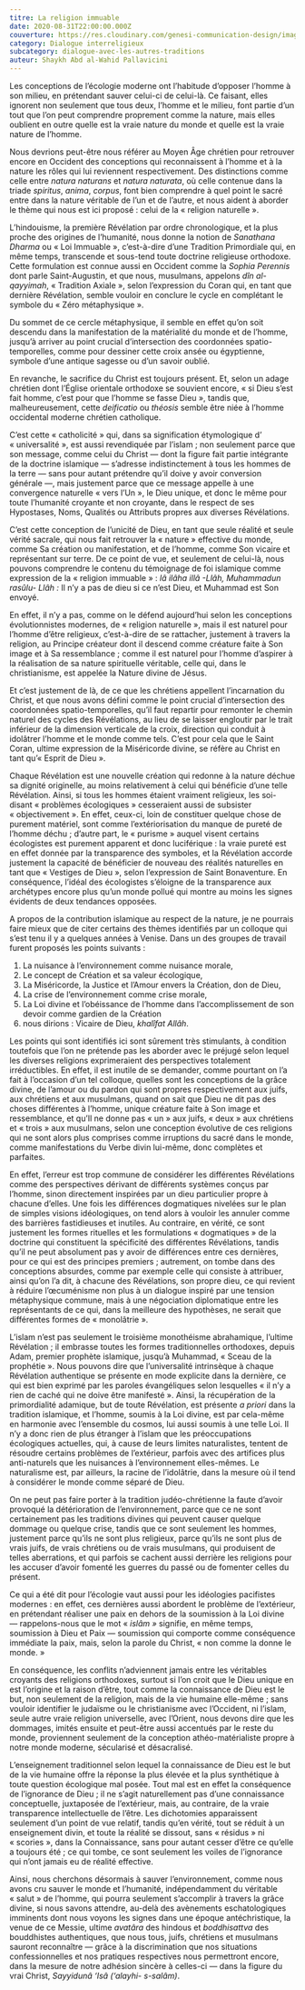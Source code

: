 ```yaml
---
titre: La religion immuable
date: 2020-08-31T22:00:00.000Z
couverture: https://res.cloudinary.com/genesi-communication-design/image/upload/v1604586814/ihei/couvertures/dialogue-interreligieux-8_iz21my.jpg
category: Dialogue interreligieux
subcategory: dialogue-avec-les-autres-traditions
auteur: Shaykh Abd al-Wahid Pallavicini
---
```

Les conceptions de l’écologie moderne ont l’habitude d’opposer l’homme à son milieu, en prétendant sauver celui-ci de celui-là. Ce faisant, elles ignorent non seulement que tous deux, l’homme et le milieu, font partie d’un tout que l’on peut comprendre proprement comme la nature, mais elles oublient en outre quelle est la vraie nature du monde et quelle est la vraie nature de l’homme.

Nous devrions peut-être nous référer au Moyen Âge chrétien pour retrouver encore en Occident des conceptions qui reconnaissent à l’homme et à la nature les rôles qui lui reviennent respectivement. Des distinctions comme celle entre *natura naturans* et *natura naturata*, où celle contenue dans la triade *spiritus*, *anima*, *corpus*, font bien comprendre à quel point le sacré entre dans la nature véritable de l’un et de l’autre, et nous aident à aborder le thème qui nous est ici proposé&nbsp;: celui de la «&nbsp;religion naturelle&nbsp;».

L’hindouisme, la première Révélation par ordre chronologique, et la plus proche des origines de l’humanité, nous donne la notion de *Sanathana Dharma* ou «&nbsp;Loi Immuable&nbsp;», c’est-à-dire d’une Tradition Primordiale qui, en même temps, transcende et sous-tend toute doctrine religieuse orthodoxe. Cette formulation est connue aussi en Occident comme la *Sophia Perennis* dont parle Saint-Augustin, et que nous, musulmans, appelons *dîn al-qayyimah*, «&nbsp;Tradition Axiale&nbsp;», selon l’expression du Coran qui, en tant que dernière Révélation, semble vouloir en conclure le cycle en complétant le symbole du «&nbsp;Zéro métaphysique&nbsp;».

Du sommet de ce cercle métaphysique, il semble en effet qu’on soit descendu dans la manifestation de la matérialité du monde et de l’homme, jusqu’à arriver au point crucial d’intersection des coordonnées spatio-temporelles, comme pour dessiner cette croix ansée ou égyptienne, symbole d’une antique sagesse ou d’un savoir oublié.

En revanche, le sacrifice du Christ est toujours présent. Et, selon un adage chrétien dont l’Église orientale orthodoxe se souvient encore, «&nbsp;si Dieu s’est fait homme, c’est pour que l’homme se fasse Dieu&nbsp;», tandis que, malheureusement, cette *deificatio* ou *théosis* semble être niée à l’homme occidental moderne chrétien catholique.

C’est cette «&nbsp;catholicité&nbsp;» qui, dans sa signification étymologique d’ «&nbsp;universalité&nbsp;», est aussi revendiquée par l’islam&nbsp;; non seulement parce que son message, comme celui du Christ —&nbsp;dont la figure fait partie intégrante de la doctrine islamique —&nbsp;s’adresse indistinctement à tous les hommes de la terre&nbsp;— sans pour autant prétendre qu’il doive y avoir conversion générale&nbsp;—, mais justement parce que ce message appelle à une convergence naturelle «&nbsp;vers l’Un&nbsp;», le Dieu unique, et donc le même pour toute l’humanité croyante et non croyante, dans le respect de ses Hypostases, Noms, Qualités ou Attributs propres aux diverses Révélations.

C’est cette conception de l’unicité de Dieu, en tant que seule réalité et seule vérité sacrale, qui nous fait retrouver la «&nbsp;nature&nbsp;» effective du monde, comme Sa création ou manifestation, et de l’homme, comme Son vicaire et représentant sur terre. De ce point de vue, et seulement de celui-là, nous pouvons comprendre le contenu du témoignage de foi islamique comme expression de la «&nbsp;religion immuable&nbsp;»&nbsp;: *lâ ilâha illâ -Llâh, Muhammadun rasûlu- Llâh&nbsp;:* Il n’y a pas de dieu si ce n’est Dieu, et Muhammad est Son envoyé.

En effet, il n’y a pas, comme on le défend aujourd’hui selon les conceptions évolutionnistes modernes, de «&nbsp;religion naturelle&nbsp;», mais il est naturel pour l’homme d’être religieux, c’est-à-dire de se rattacher, justement à travers la religion, au Principe créateur dont il descend comme créature faite à Son image et à Sa ressemblance&nbsp;; comme il est naturel pour l’homme d’aspirer à la réalisation de sa nature spirituelle véritable, celle qui, dans le christianisme, est appelée la Nature divine de Jésus.

Et c’est justement de là, de ce que les chrétiens appellent l’incarnation du Christ, et que nous avons défini comme le point crucial d’intersection des coordonnées spatio-temporelles, qu’il faut repartir pour remonter le chemin naturel des cycles des Révélations, au lieu de se laisser engloutir par le trait inférieur de la dimension verticale de la croix, direction qui conduit à idolâtrer l’homme et le monde comme tels. C’est pour cela que le Saint Coran, ultime expression de la Miséricorde divine, se réfère au Christ en tant qu’«&nbsp;Esprit de Dieu&nbsp;».

Chaque Révélation est une nouvelle création qui redonne à la nature déchue sa dignité originelle, au moins relativement à celui qui bénéficie d’une telle Révélation. Ainsi, si tous les hommes étaient vraiment religieux, les soi-disant «&nbsp;problèmes écologiques&nbsp;» cesseraient aussi de subsister «&nbsp;objectivement&nbsp;». En effet, ceux-ci, loin de constituer quelque chose de purement matériel, sont comme l’extériorisation du manque de pureté de l’homme déchu&nbsp;; d’autre part, le «&nbsp;purisme&nbsp;» auquel visent certains écologistes est purement apparent et donc luciférique&nbsp;: la vraie pureté est en effet donnée par la transparence des symboles, et la Révélation accorde justement la capacité de bénéficier de nouveau des réalités naturelles en tant que «&nbsp;Vestiges de Dieu&nbsp;», selon l’expression de Saint Bonaventure. En conséquence, l’idéal des écologistes s’éloigne de la transparence aux archétypes encore plus qu’un monde pollué qui montre au moins les signes évidents de deux tendances opposées.

A propos de la contribution islamique au respect de la nature, je ne pourrais faire mieux que de citer certains des thèmes identifiés par un colloque qui s’est tenu il y a quelques années à Venise. Dans un des groupes de travail furent proposés les points suivants&nbsp;: 

1. La nuisance à l’environnement comme nuisance morale, 
2. Le concept de Création et sa valeur écologique, 
3. La Miséricorde, la Justice et l’Amour envers la Création, don de Dieu, 
4. La crise de l’environnement comme crise morale, 
5. La Loi divine et l’obéissance de l’homme dans l’accomplissement de son devoir comme gardien de la Création
6. nous dirions&nbsp;: Vicaire de Dieu, *khalîfat Allâh*.

Les points qui sont identifiés ici sont sûrement très stimulants, à condition toutefois que l’on ne prétende pas les aborder avec le préjugé selon lequel les diverses religions exprimeraient des perspectives totalement irréductibles. En effet, il est inutile de se demander, comme pourtant on l’a fait à l’occasion d’un tel colloque, quelles sont les conceptions de la grâce divine, de l’amour ou du pardon qui sont propres respectivement aux juifs, aux chrétiens et aux musulmans, quand on sait que Dieu ne dit pas des choses différentes à l’homme, unique créature faite à Son image et ressemblance, et qu’Il ne donne pas «&nbsp;un&nbsp;» aux juifs, «&nbsp;deux&nbsp;» aux chrétiens et «&nbsp;trois&nbsp;» aux musulmans, selon une conception évolutive de ces religions qui ne sont alors plus comprises comme irruptions du sacré dans le monde, comme manifestations du Verbe divin lui-même, donc complètes et parfaites.

En effet, l’erreur est trop commune de considérer les différentes Révélations comme des perspectives dérivant de différents systèmes conçus par l’homme, sinon directement inspirées par un dieu particulier propre à chacune d’elles. Une fois les différences dogmatiques nivelées sur le plan de simples visions idéologiques, on tend alors à vouloir les annuler comme des barrières fastidieuses et inutiles. Au contraire, en vérité, ce sont justement les formes rituelles et les formulations «&nbsp;dogmatiques&nbsp;» de la doctrine qui constituent la spécificité des différentes Révélations, tandis qu’il ne peut absolument pas y avoir de différences entre ces dernières, pour ce qui est des principes premiers&nbsp;; autrement, on tombe dans des conceptions absurdes, comme par exemple celle qui consiste à attribuer, ainsi qu’on l’a dit, à chacune des Révélations, son propre dieu, ce qui revient à réduire l’&oelig;cuménisme non plus à un dialogue inspiré par une tension métaphysique commune, mais à une négociation diplomatique entre les représentants de ce qui, dans la meilleure des hypothèses, ne serait que différentes formes de «&nbsp;monolâtrie&nbsp;».

L’islam n’est pas seulement le troisième monothéisme abrahamique, l’ultime Révélation&nbsp;; il embrasse toutes les formes traditionnelles orthodoxes, depuis Adam, premier prophète islamique, jusqu’à Muhammad, «&nbsp;Sceau de la prophétie&nbsp;». Nous pouvons dire que l’universalité intrinsèque à chaque Révélation authentique se présente en mode explicite dans la dernière, ce qui est bien exprimé par les paroles évangéliques selon lesquelles «&nbsp;il n’y a rien de caché qui ne doive être manifesté&nbsp;». Ainsi, la récupération de la primordialité adamique, but de toute Révélation, est présente *a priori* dans la tradition islamique, et l’homme, soumis à la Loi divine, est par cela-même en harmonie avec l’ensemble du cosmos, lui aussi soumis à une telle Loi. Il n’y a donc rien de plus étranger à l’islam que les préoccupations écologiques actuelles, qui, à cause de leurs limites naturalistes, tentent de résoudre certains problèmes de l’extérieur, parfois avec des artifices plus anti-naturels que les nuisances à l’environnement elles-mêmes. Le naturalisme est, par ailleurs, la racine de l’idolâtrie, dans la mesure où il tend à considérer le monde comme séparé de Dieu.

On ne peut pas faire porter à la tradition judéo-chrétienne la faute d’avoir provoqué la détérioration de l’environnement, parce que ce ne sont certainement pas les traditions divines qui peuvent causer quelque dommage ou quelque crise, tandis que ce sont seulement les hommes, justement parce qu’ils ne sont plus religieux, parce qu’ils ne sont plus de vrais juifs, de vrais chrétiens ou de vrais musulmans, qui produisent de telles aberrations, et qui parfois se cachent aussi derrière les religions pour les accuser d’avoir fomenté les guerres du passé ou de fomenter celles du présent.

Ce qui a été dit pour l’écologie vaut aussi pour les idéologies pacifistes modernes&nbsp;: en effet, ces dernières aussi abordent le problème de l’extérieur, en prétendant réaliser une paix en dehors de la soumission à la Loi divine —&nbsp;rappelons-nous que le mot «&nbsp;*islâm&nbsp;»* signifie, en même temps, soumission à Dieu et Paix&nbsp;— soumission qui comporte comme conséquence immédiate la paix, mais, selon la parole du Christ, «&nbsp;non comme la donne le monde.&nbsp;» 

En conséquence, les conflits n’adviennent jamais entre les véritables croyants des religions orthodoxes, surtout si l’on croit que le Dieu unique en est l’origine et la raison d’être, tout comme la connaissance de Dieu est le but, non seulement de la religion, mais de la vie humaine elle-même&nbsp;; sans vouloir identifier le judaïsme ou le christianisme avec l’Occident, ni l’islam, seule autre vraie religion universelle, avec l’Orient, nous devons dire que les dommages, imités ensuite et peut-être aussi accentués par le reste du monde, proviennent seulement de la conception athéo-matérialiste propre à notre monde moderne, sécularisé et désacralisé.

L’enseignement traditionnel selon lequel la connaissance de Dieu est le but de la vie humaine offre la réponse la plus élevée et la plus synthétique à toute question écologique mal posée. Tout mal est en effet la conséquence de l’ignorance de Dieu&nbsp;; il ne s’agit naturellement pas d’une connaissance conceptuelle, juxtaposée de l’extérieur, mais, au contraire, de la vraie transparence intellectuelle de l’être. Les dichotomies apparaissent seulement d’un point de vue relatif, tandis qu’en vérité, tout se réduit à un enseignement divin, et toute la réalité se dissout, sans «&nbsp;résidus&nbsp;» ni «&nbsp;scories&nbsp;», dans la Connaissance, sans pour autant cesser d’être ce qu’elle a toujours été&nbsp;; ce qui tombe, ce sont seulement les voiles de l’ignorance qui n’ont jamais eu de réalité effective.

Ainsi, nous cherchons désormais à sauver l’environnement, comme nous avons cru sauver le monde et l’humanité, indépendamment du véritable «&nbsp;salut&nbsp;» de l’homme, qui pourra seulement s’accomplir à travers la grâce divine, si nous savons attendre, au-delà des avènements eschatologiques imminents dont nous voyons les signes dans une époque antéchristique, la venue de ce Messie, ultime *avatâra* des hindous et *boddhisattva* des bouddhistes authentiques, que nous tous, juifs, chrétiens et musulmans sauront reconnaître —&nbsp;grâce à la discrimination que nos situations confessionnelles et nos pratiques respectives nous permettront encore, dans la mesure de notre adhésion sincère à celles-ci&nbsp;— dans la figure du vrai Christ, *Sayyidunâ ‘Isâ (‘alayhi- s-salâm)*.